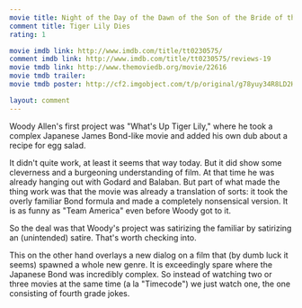```yaml
---
movie title: Night of the Day of the Dawn of the Son of the Bride of the Return of the Terror
comment title: Tiger Lily Dies
rating: 1

movie imdb link: http://www.imdb.com/title/tt0230575/
comment imdb link: http://www.imdb.com/title/tt0230575/reviews-19
movie tmdb link: http://www.themoviedb.org/movie/22616
movie tmdb trailer: 
movie tmdb poster: http://cf2.imgobject.com/t/p/original/g78yuy34R8LD2HJxcLmV2R9Yugn.jpg

layout: comment
---
```


Woody Allen's first project was "What's Up Tiger Lily," where he took a complex Japanese James Bond-like movie and added his own dub about a recipe for egg salad.

It didn't quite work, at least it seems that way today. But it did show some cleverness and a burgeoning understanding of film. At that time he was already hanging out with Godard and Balaban. But part of what made the thing work was that the movie was already a translation of sorts: it took the overly familiar Bond formula and made a completely nonsensical version. It is as funny as "Team America" even before Woody got to it.

So the deal was that Woody's project was satirizing the familiar by satirizing an (unintended) satire. That's worth checking into.

This on the other hand overlays a new dialog on a film that (by dumb luck it seems) spawned a whole new genre. It is exceedingly spare where the Japanese Bond was incredibly complex. So instead of watching two or three movies at the same time (a la "Timecode") we just watch one, the one consisting of fourth grade jokes.